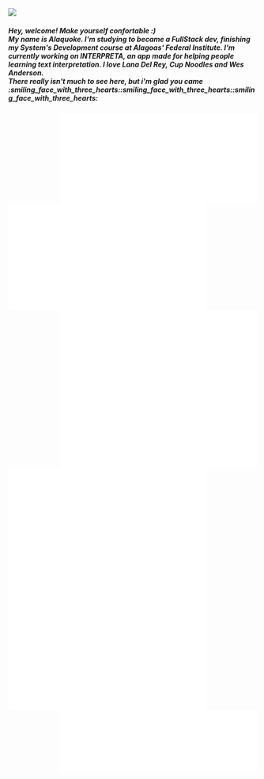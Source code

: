 <div>
<img align='left'  src='https://user-images.githubusercontent.com/88796071/225752409-1d2e13c8-3119-4e57-b8b9-73efe5b09928.gif'/>
</div>
<div>
  </br>
<div align='left'><h5>Hey, welcome! Make yourself confortable :)<br/> My name is Alaquoke. I'm studying to became a FullStack dev, finishing my System's Development course at Alagoas' Federal Institute. I'm currently working on INTERPRETA, an app made for helping people learning text interpretation. I love Lana Del Rey, Cup Noodles and Wes Anderson.<br/>There really isn't much to see here, but i'm glad you came :smiling_face_with_three_hearts::smiling_face_with_three_hearts::smiling_face_with_three_hearts: </h5>
<img align='right' width="400" src='metrics.plugin.achievements.compact.svg'/>
</div>
<div>
  <img align='left' width="400" src='metrics.plugin.fortune.svg'/>
</div>
<div>
<img align='left' width="400" src='metrics.plugin.isocalendar.svg'/>
<img align='right'  width="400" src='medias.svg'/>
</div>
<div>
<img align='left' width="400" src='languages.svg'/>
</div>
<div>
<img align='left' width='400' src='metrics.plugin.16personalities.svg'/>
<img align='right' width='400' src='metrics.plugin.steam.svg'/>
</div>



